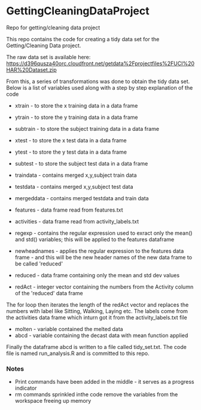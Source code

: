 GettingCleaningDataProject
==========================

Repo for getting/cleaning data project

This repo contains the code for creating a tidy data set for the Getting/Cleaning Data project.

The raw data set is available here:
https://d396qusza40orc.cloudfront.net/getdata%2Fprojectfiles%2FUCI%20HAR%20Dataset.zip

From this, a series of transformations was done to obtain the tidy data set. Below is a list of variables used along with a step by step explanation of the code

* xtrain - to store the x training data in a data frame
* ytrain - to store the y training data in a data frame
* subtrain - to store the subject training data in a data frame
* xtest - to store the x test data in a data frame
* ytest - to store the y test data in a data frame
* subtest - to store the subject test data in a data frame

* traindata - contains merged x,y,subject train data
* testdata - contains merged x,y,subject test data
* mergeddata - contains merged testdata and train data

* features - data frame read from features.txt
* activities - data frame read from activity_labels.txt

* regexp - contains the regular expression used to exract only the mean() and std() variables; this will be applied to the features dataframe
* newheadnames - applies the regular expression to the features data frame - and this will be the new header names of the new data frame to be called 'reduced'

* reduced - data frame containing only the mean and std dev values

* redAct - integer vector containing the numbers from the Activity column of the 'reduced' data frame

The for loop then iterates the length of the redAct vector and replaces the numbers with label like Sitting, Walking, Laying etc. The labels come from the activities data frame which inturn got it from the activity_labels.txt file


* molten - variable contained the melted data
* abcd - variable containing the decast data with mean function applied

Finally the dataframe abcd is written to a file called tidy_set.txt.
The code file is named run_analysis.R and is committed to this repo.

### Notes ###
* Print commands have been added in the middle - it serves as a progress indicator
* rm commands sprinkled inthe code remove the variables from the workspace freeing up memory
